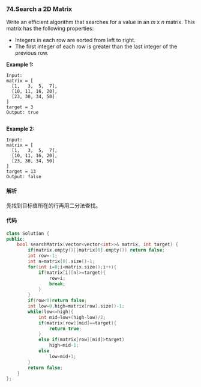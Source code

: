 ### 74.Search a 2D Matrix

Write an efficient algorithm that searches for a value in an *m* x *n* matrix. This matrix has the following properties:

- Integers in each row are sorted from left to right.
- The first integer of each row is greater than the last integer of the previous row.

**Example 1:**

```
Input:
matrix = [
  [1,   3,  5,  7],
  [10, 11, 16, 20],
  [23, 30, 34, 50]
]
target = 3
Output: true


```

**Example 2:**

```
Input:
matrix = [
  [1,   3,  5,  7],
  [10, 11, 16, 20],
  [23, 30, 34, 50]
]
target = 13
Output: false
```

#### 解析

先找到目标值所在的行再用二分法查找。

#### 代码

```cpp
class Solution {
public:
    bool searchMatrix(vector<vector<int>>& matrix, int target) {
        if(matrix.empty()||matrix[0].empty()) return false;
        int row=-1;
        int n=matrix[0].size()-1;
        for(int i=0;i<matrix.size();i++){
            if(matrix[i][n]>=target){
                row=i;
                break;
            }
        }
        if(row<0)return false;
        int low=0,high=matrix[row].size()-1;
        while(low<=high){
            int mid=low+(high-low)/2;
            if(matrix[row][mid]==target){
                return true;
            }
            else if(matrix[row][mid]>target)
                high=mid-1;
            else
                low=mid+1;
        }
        return false;
    }
};
```

